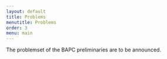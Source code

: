 ```yaml
---
layout: default
title: Problems
menutitle: Problems
order: 3
menu: main
---
```


The problemset of the BAPC preliminaries are to be announced.